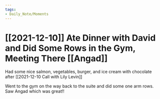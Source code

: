 ```yaml
---
tags:
- Daily_Note/Moments
---
```


# [[2021-12-10]] Ate Dinner with David and Did Some Rows in the Gym, Meeting There [[Angad]]



Had some nice salmon, vegetables, burger, and ice cream with chocolate after [[2021-12-10 Call with Lily Levin]]

Went to the gym on the way back to the suite and did some one arm rows. Saw Angad which was great!!